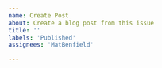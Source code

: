 ```yaml
---
name: Create Post
about: Create a blog post from this issue
title: ''
labels: 'Published'
assignees: 'MatBenfield'

---
```




